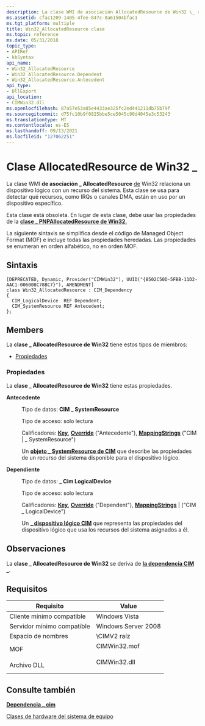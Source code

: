 ```yaml
---
description: La clase WMI de asociación AllocatedResource de Win32 \_ relaciona un dispositivo lógico con un recurso del sistema. Esta clase se usa para detectar qué recursos, como IRQs o canales DMA, están en uso por un dispositivo específico.
ms.assetid: cfac1209-1405-4fee-847c-8a61504bfac1
ms.tgt_platform: multiple
title: Win32_AllocatedResource clase
ms.topic: reference
ms.date: 05/31/2018
topic_type:
- APIRef
- kbSyntax
api_name:
- Win32_AllocatedResource
- Win32_AllocatedResource.Dependent
- Win32_AllocatedResource.Antecedent
api_type:
- DllExport
api_location:
- CIMWin32.dll
ms.openlocfilehash: 87a57e53a85e4433ae325fc2ed441211db75b79f
ms.sourcegitcommit: d75fc10b9f0825bbe5ce5045c90d4045e3c53243
ms.translationtype: MT
ms.contentlocale: es-ES
ms.lasthandoff: 09/13/2021
ms.locfileid: "127062251"
---
```

# <a name="win32_allocatedresource-class"></a>Clase AllocatedResource de Win32 \_

La clase WMI **de asociación \_ AllocatedResource** [de](/windows/desktop/WmiSdk/retrieving-a-class) Win32 relaciona un dispositivo lógico con un recurso del sistema. Esta clase se usa para detectar qué recursos, como IRQs o canales DMA, están en uso por un dispositivo específico.

Esta clase está obsoleta. En lugar de esta clase, debe usar las propiedades de la [**clase \_ PNPAllocatedResource de Win32.**](win32-pnpallocatedresource.md)

La siguiente sintaxis se simplifica desde el código de Managed Object Format (MOF) e incluye todas las propiedades heredadas. Las propiedades se enumeran en orden alfabético, no en orden MOF.

## <a name="syntax"></a>Sintaxis

``` syntax
[DEPRECATED, Dynamic, Provider("CIMWin32"), UUID("{8502C50D-5FBB-11D2-AAC1-006008C78BC7}"), AMENDMENT]
class Win32_AllocatedResource : CIM_Dependency
{
  CIM_LogicalDevice  REF Dependent;
  CIM_SystemResource REF Antecedent;
};
```

## <a name="members"></a>Members

La **clase \_ AllocatedResource de Win32** tiene estos tipos de miembros:

-   [Propiedades](#properties)

### <a name="properties"></a>Propiedades

La **clase \_ AllocatedResource de Win32** tiene estas propiedades.

<dl> <dt>

**Antecedente**
</dt> <dd> <dl> <dt>

Tipo de datos: **CIM \_ SystemResource**
</dt> <dt>

Tipo de acceso: solo lectura
</dt> <dt>

Calificadores: [**Key**](/windows/desktop/WmiSdk/key-qualifier), [**Override**](/windows/desktop/WmiSdk/standard-qualifiers) ("Antecedente"), [**MappingStrings**](/windows/desktop/WmiSdk/standard-qualifiers) ("CIM \| \_ SystemResource")
</dt> </dl>

Un [**objeto \_ SystemResource de CIM**](cim-systemresource.md) que describe las propiedades de un recurso del sistema disponible para el dispositivo lógico.

</dd> <dt>

**Dependiente**
</dt> <dd> <dl> <dt>

Tipo de datos: **\_ Cim LogicalDevice**
</dt> <dt>

Tipo de acceso: solo lectura
</dt> <dt>

Calificadores: [**Key**](/windows/desktop/WmiSdk/key-qualifier), [**Override**](/windows/desktop/WmiSdk/standard-qualifiers) ("Dependent"), [**MappingStrings**](/windows/desktop/WmiSdk/standard-qualifiers) \| ("CIM \_ LogicalDevice")
</dt> </dl>

Un [**\_ dispositivo lógico CIM**](cim-logicaldevice.md) que representa las propiedades del dispositivo lógico que usa los recursos del sistema asignados a él.

</dd> </dl>

## <a name="remarks"></a>Observaciones

La **clase \_ AllocatedResource de Win32** se deriva de [**la dependencia CIM \_**](cim-dependency.md).

## <a name="requirements"></a>Requisitos



| Requisito | Value |
|-------------------------------------|-----------------------------------------------------------------------------------------|
| Cliente mínimo compatible<br/> | Windows Vista<br/>                                                                |
| Servidor mínimo compatible<br/> | Windows Server 2008<br/>                                                          |
| Espacio de nombres<br/>                | \\CIMV2 raíz<br/>                                                                  |
| MOF<br/>                      | <dl> <dt>CIMWin32.mof</dt> </dl> |
| Archivo DLL<br/>                      | <dl> <dt>CIMWin32.dll</dt> </dl> |



## <a name="see-also"></a>Consulte también

<dl> <dt>

[**Dependencia \_ cim**](cim-dependency.md)
</dt> <dt>

[Clases de hardware del sistema de equipo](computer-system-hardware-classes.md)
</dt> </dl>

 

